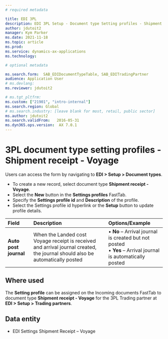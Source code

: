 ```yaml
---
# required metadata

title: EDI 3PL
description: EDI 3PL Setup - Document type Setting profiles - Shipment receipt - Voyage
author: jdutoit2
manager: Kym Parker
ms.date: 2021-11-18
ms.topic: article
ms.prod: 
ms.service: dynamics-ax-applications
ms.technology: 

# optional metadata

ms.search.form:  SAB_EDIDocumentTypeTable, SAB_EDITradingPartner
audience: Application User
# ms.devlang: 
ms.reviewer: jdutoit2

# ms.tgt_pltfrm: 
ms.custom: ["21901", "intro-internal"]
ms.search.region: Global
# ms.search.industry: [leave blank for most, retail, public sector]
ms.author: jdutoit2
ms.search.validFrom:   2016-05-31
ms.dyn365.ops.version:  AX 7.0.1
---
```


# 3PL document type setting profiles - Shipment receipt - Voyage

Users can access the form by navigating to **EDI > Setup > Document types**.

- To create a new record, select document type **Shipment receipt - Voyage**.
- Select the **New** button in the **Settings profiles** FastTab.
- Specify the **Settings profile id** and **Description** of the profile.
- Select the Settings profile id hyperlink or the **Setup** button to update profile details.

**Field**           |	**Description**	                          | **Options/Example**
:-------            |:-------                                   |:----------
**Auto post journal** |	When the Landed cost Voyage receipt is received and arrival journal created, the journal should also be automatically posted	| • **No** – Arrival journal is created but not posted <br> • **Yes** – Arrival journal is automatically posted

## Where used
The **Setting profile** can be assigned on the Incoming documents FastTab to document type **Shipment receipt - Voyage** for the 3PL Trading partner at **EDI > Setup > Trading partners**.

## Data entity
- EDI Settings Shipment Receipt – Voyage
